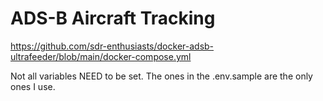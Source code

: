 # ADS-B Aircraft Tracking

https://github.com/sdr-enthusiasts/docker-adsb-ultrafeeder/blob/main/docker-compose.yml

Not all variables NEED to be set. The ones in the .env.sample are the only ones I use.